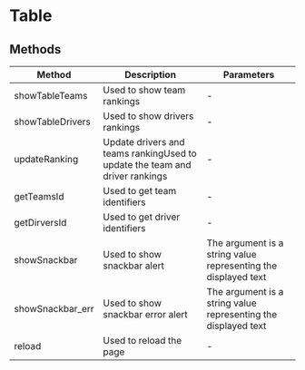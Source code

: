 # Table

## Methods

<!-- @vuese:Table:methods:start -->
|Method|Description|Parameters|
|---|---|---|
|showTableTeams|Used to show team rankings|-|
|showTableDrivers|Used to show drivers rankings|-|
|updateRanking|Update drivers and teams rankingUsed to update the team and driver rankings|-|
|getTeamsId|Used to get team identifiers|-|
|getDirversId|Used to get driver identifiers|-|
|showSnackbar|Used to show snackbar alert| The argument is a string value representing the displayed text|
|showSnackbar_err|Used to show snackbar error alert| The argument is a string value representing the displayed text|
|reload|Used to reload the page|-|

<!-- @vuese:Table:methods:end -->


